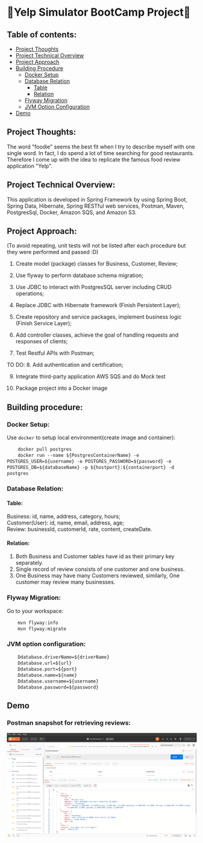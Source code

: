 # :hamburger:Yelp Simulator BootCamp Project:hamburger:

## Table of contents:
* [Project Thoughts](#project-thoughts)    
* [Project Technical Overview](#project-technical-overview)  
* [Project Approach](#project-approach)  
* [Building Procedure](#building-procedure)  
  * [Docker Setup](#docker-setup)    
  * [Database Relation](#database-relation)      
    * [Table](#table)        
    * [Relation](#relation) 
  * [Flyway Migration](#flyway-migration)
  * [JVM Option Configuration](#jvm-option-configuration)
* [Demo](#demo)
         
    



## Project Thoughts:
The word "foodie" seems the best fit when I try to describe myself with one single word. In fact, I do spend a lot of time searching for good restaurants. Therefore I come up with the idea to replicate the famous food review application "Yelp".

## Project Technical Overview:
 This application is developed in Spring Framework by using Spring Boot, Spring Data, Hibernate, Spring RESTful web services, Postman, Maven, PostgresSql, Docker, Amazon SQS, and Amazon S3.
 
## Project Approach:
(To avoid repeating, unit tests will not be listed after each procedure but they were performed and passed :D)

1. Create model (package) classes for Business, Customer, Review;

2. Use flyway to perform database schema migration;

3. Use JDBC to interact with PostgresSQL server including CRUD operations;

4. Replace JDBC with Hibernate framework (Finish Persistent Layer);

5. Create repository and service packages, implement business logic (Finish Service Layer);

6. Add controller classes, achieve the goal of handling requests and responses of clients;

7. Test Restful APIs with Postman;

TO DO:
8. Add authentication and certification;

9. Integrate third-party application AWS SQS and do Mock test

10. Package project into a Docker image
## Building procedure:
### Docker Setup:
Use `docker` to setup local environment(create image and container):

        docker pull postgres
        docker run --name ${PostgresContainerName} -e POSTGRES_USER=${username} -e POSTGRES_PASSWORD=${password} -e POSTGRES_DB=${databaseName} -p ${hostport}:${containerport} -d postgres
### Database Relation:
#### Table: 
Business: id, name, address, category, hours;<br />
Customer(User): id, name, email, address, age;<br />
Review: businessId, customerId, rate, content, createDate.

#### Relation:
1. Both Business and Customer tables have id as their primary key separately.
2. Single record of review consists of one customer and one business.
3. One Business may have many Customers reviewed, similarly, One customer may review many businesses.

### Flyway Migration: 
Go to your workspace:

        mvn flyway:info
        mvn flyway:migrate
### JVM option configuration:
        Ddatabase.driverName=${driverName}
        Ddatabase.url=${url}
        Ddatabase.port=${port}
        Ddatabase.name=${name}
        Ddatabase.username=${username}
        Ddatabase.password=${password}
## Demo 
### Postman snapshot for retrieving reviews:
![GitHub Logo](./postman.png)